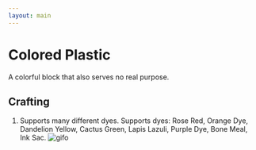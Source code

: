```yaml
---
layout: main
---
```


# Colored Plastic

A colorful block that also serves no real purpose.

## Crafting

1) Supports many different dyes. Supports dyes: Rose Red, Orange Dye, Dandelion Yellow, Cactus Green, Lapis Lazuli, Purple Dye, Bone Meal, Ink Sac.
![gifo](https://t.gyazo.com/teams/chew/0399bcb00cbdef6757633987783a4a41.gif)
